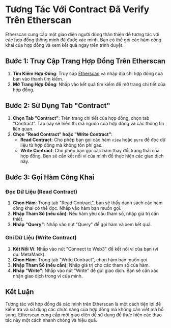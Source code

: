 # Tương Tác Với Contract Đã Verify Trên Etherscan

Etherscan cung cấp một giao diện người dùng thân thiện để tương tác với các hợp đồng thông minh đã được xác minh. Bạn có thể gọi các hàm công khai của hợp đồng và xem kết quả ngay trên trình duyệt.

## Bước 1: Truy Cập Trang Hợp Đồng Trên Etherscan

1. **Tìm Kiếm Hợp Đồng**: Truy cập [Etherscan](https://etherscan.io/) và nhập địa chỉ hợp đồng của bạn vào thanh tìm kiếm.
2. **Mở Trang Hợp Đồng**: Nhấp vào kết quả tìm kiếm để mở trang chi tiết của hợp đồng.

## Bước 2: Sử Dụng Tab "Contract"

1. **Chọn Tab "Contract"**: Trên trang chi tiết của hợp đồng, chọn tab "Contract". Tab này sẽ hiển thị mã nguồn của hợp đồng và các thông tin liên quan.
2. **Chọn "Read Contract" hoặc "Write Contract"**:
   - **Read Contract**: Cho phép bạn gọi các hàm `view` hoặc `pure` để đọc dữ liệu từ hợp đồng mà không tốn phí gas.
   - **Write Contract**: Cho phép bạn gọi các hàm thay đổi trạng thái của hợp đồng. Bạn sẽ cần kết nối ví của mình để thực hiện các giao dịch này.

## Bước 3: Gọi Hàm Công Khai

### Đọc Dữ Liệu (Read Contract)

1. **Chọn Hàm**: Trong tab "Read Contract", bạn sẽ thấy danh sách các hàm công khai có thể đọc. Nhấp vào hàm bạn muốn gọi.
2. **Nhập Tham Số (nếu cần)**: Nếu hàm yêu cầu tham số, nhập giá trị cần thiết.
3. **Nhấp "Query"**: Nhấp vào nút "Query" để gọi hàm và xem kết quả.

### Ghi Dữ Liệu (Write Contract)

1. **Kết Nối Ví**: Nhấp vào nút "Connect to Web3" để kết nối ví của bạn (ví dụ: MetaMask).
2. **Chọn Hàm**: Trong tab "Write Contract", chọn hàm bạn muốn gọi.
3. **Nhập Tham Số (nếu cần)**: Nhập giá trị cho các tham số của hàm.
4. **Nhấp "Write"**: Nhấp vào nút "Write" để gửi giao dịch. Bạn sẽ cần xác nhận giao dịch trong ví của mình.

## Kết Luận

Tương tác với hợp đồng đã xác minh trên Etherscan là một cách tiện lợi để kiểm tra và sử dụng các chức năng của hợp đồng mà không cần viết mã bổ sung. Etherscan cung cấp một giao diện dễ sử dụng để thực hiện các thao tác này một cách nhanh chóng và hiệu quả.